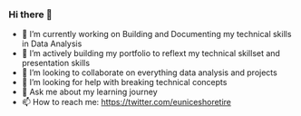 ### Hi there 👋

- 🔭 I’m currently working on Building and Documenting my technical skills in Data Analysis
- 🌱 I’m actively building my portfolio to reflext my technical skillset and presentation skills
- 👯 I’m looking to collaborate on everything data analysis and projects 
- 🤔 I’m looking for help with breaking technical concepts
- 💬 Ask me about my learning journey
- 📫 How to reach me: https://twitter.com/euniceshoretire
